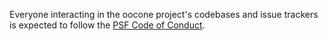 Everyone interacting in the oocone project's codebases and issue trackers is expected to
follow the [PSF Code of Conduct](https://www.python.org/psf/conduct/).
